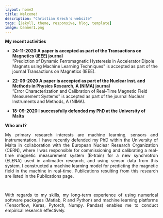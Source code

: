 ```yaml
---
layout: home2
title: Welcome!
description: "Christian Grech's website"
tags: [Jekyll, theme, responsive, blog, template]
image: banner1.png
---
```

**My recent activities**
* **24-11-2020 A paper is accepted as part of the Transactions on Magnetics (IEEE) journal** <br>
"Prediction of Dynamic Ferromagnetic Hysteresis in Accelerator Dipole Magnets using Machine Learning Techniques" is accepted as part of the journal Transactions on Magnetics (IEEE).

* **22-09-2020 A paper is accepted as part of the Nuclear Inst. and Methods in Physics Research, A (NIMA) journal** <br>
"Error Characterization and Calibration of Real-Time Magnetic Field Measurement Systems" is accepted as part of the journal Nuclear Instruments and Methods, A (NIMA).

* **18-09-2020 I successfully defended my PhD at the University of Malta** <br>


**Who am I?**
<br>

<p align="justify">My primary research interests are machine learning, sensors and instrumentation. I have recently defended my PhD within the University of Malta in collaboration with the European Nuclear Research Organization (CERN), where I was responsible for commissioning and calibrating a real-time magnetic measurement system (B-train) for a new synchrotron (ELENA) used in antimatter research, and using sensor data from this system, I constructed a machine learning model for predicting the magnetic field in the machine in real-time. Publications resulting from this research are listed in the Publications page. </p><br>


<p align="justify">With regards to my skills, my long-term experience of using numerical software packages (Matlab, R and Python) and machine learning platforms (Tensorflow, Keras, Pytorch, Numpy. Pandas) enables me to conduct empirical research effectively. </p>

<br />
